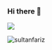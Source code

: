 ### Hi there 👋

![](https://komarev.com/ghpvc/?username=sultanfariz&color=blue)

<p><img align="left" src="https://github-readme-stats.vercel.app/api/top-langs?username=sultanfariz&show_icons=true&locale=en&layout=compact" alt="sultanfariz" />

<!--
**sultanfariz/sultanfariz** is a ✨ _special_ ✨ repository because its `README.md` (this file) appears on your GitHub profile.

Here are some ideas to get you started:

- 🔭 I’m currently working on ...
- 🌱 I’m currently learning ...
- 👯 I’m looking to collaborate on ...
- 🤔 I’m looking for help with ...
- 💬 Ask me about ...
- 📫 How to reach me: ...
- 😄 Pronouns: ...
- ⚡ Fun fact: ...
-->
